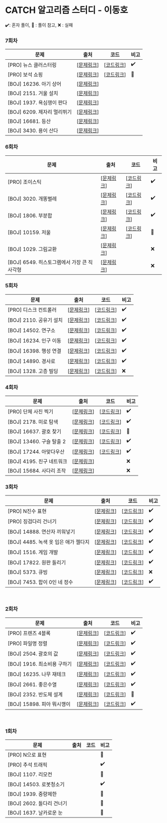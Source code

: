 # CATCH 알고리즘 스터디 - 이동호
:heavy_check_mark:: 혼자 풀이, :book: : 풀이 참고, :x: : 실패

### 7회차
| 문제 | 출처 | 코드 | 비고 |
|---|---|---|---|
[PRO] 뉴스 클러스터링  | [[문제링크](https://programmers.co.kr/learn/courses/30/lessons/17677)] |[[코드링크](https://github.com/catch4/Doho/blob/master/7times/pro_17677.cpp)]| :heavy_check_mark:
|[PRO] 보석 쇼핑|[[문제링크](https://programmers.co.kr/learn/courses/30/lessons/67258)]|[[코드링크](https://github.com/catch4/Doho/blob/master/7times/pro_67258.cpp)]|:book:|
|[BOJ] 16236. 아기 상어|[[문제링크](https://www.acmicpc.net/problem/16236)]|||
|[BOJ] 2151. 거울 설치|[[문제링크](https://www.acmicpc.net/problem/2151)]|||
|[BOJ] 1937. 욕심쟁이 판다|[[문제링크](https://www.acmicpc.net/problem/1937)]|||
|[BOJ] 6209. 제자리 멀리뛰기|[[문제링크](https://www.acmicpc.net/problem/6209)]|||
|[BOJ] 16681. 등산|[[문제링크](https://www.acmicpc.net/problem/16681)]|||
|[BOJ] 3430. 용이 산다|[[문제링크](https://www.acmicpc.net/problem/3430)]|||
### 6회차 
| 문제 | 출처 | 코드 | 비고 |
|---|---|---|---|
[PRO] 조이스틱  | [[문제링크](https://programmers.co.kr/learn/courses/30/lessons/42860)] |[[코드링크](https://github.com/catch4/Doho/blob/master/6week/pro_42860_Joystick.cpp)]| :heavy_check_mark:
|[BOJ] 3020. 개똥벌레 |[[문제링크](https://www.acmicpc.net/problem/3020)]|[[코드링크](https://github.com/catch4/Doho/blob/master/6times/boj_3020.cpp)]|:heavy_check_mark:|
|[BOJ] 1806. 부분합 |[[문제링크](https://www.acmicpc.net/problem/1806)]|[[코드링크](https://github.com/catch4/Doho/blob/master/6times/boj_1806.cpp)]|:heavy_check_mark:|
|[BOJ] 10159. 저울 |[[문제링크](https://www.acmicpc.net/problem/10159)]|[[코드링크](https://github.com/catch4/Doho/blob/master/6times/boj_10159.cpp)]|:book:|
|[BOJ] 1029. 그림교환 |[[문제링크](https://www.acmicpc.net/problem/1029)]||:x:|
|[BOJ] 6549. 히스토그램에서 가장 큰 직사각형 |[[문제링크](https://www.acmicpc.net/problem/6549)]||:x:|
### 5회차
| 문제 | 출처 | 코드 | 비고 |
 |---|---|---|---|
  [PRO] 디스크 컨트롤러  | [[문제링크](https://programmers.co.kr/learn/courses/30/lessons/42627)] |[[코드링크](https://github.com/catch4/Doho/blob/master/5%EB%B2%88%EC%A7%B8/%EB%94%94%EC%8A%A4%ED%81%AC%EC%BB%A8%ED%8A%B8%EB%A1%A4%EB%9F%AC.cpp)]| :heavy_check_mark:
 [BOJ] 2110. 공유기 설치  | [[문제링크](https://www.acmicpc.net/problem/2110)] |[[코드링크](https://github.com/catch4/Doho/blob/master/5%EB%B2%88%EC%A7%B8/2110-2.cpp)]| :heavy_check_mark:
 [BOJ] 14502. 연구소  | [[문제링크](https://www.acmicpc.net/problem/14502)] |[[코드링크](https://github.com/catch4/Doho/blob/master/5%EB%B2%88%EC%A7%B8/14502.cpp)]| :heavy_check_mark:
 [BOJ] 16234. 인구 이동  | [[문제링크](https://www.acmicpc.net/problem/16234)] |[[코드링크](https://github.com/catch4/Doho/blob/master/5%EB%B2%88%EC%A7%B8/16234.cpp)]| :heavy_check_mark:
 [BOJ] 16398. 행성 연결  | [[문제링크](https://www.acmicpc.net/problem/16398)] |[[코드링크](https://github.com/catch4/Doho/blob/master/5%EB%B2%88%EC%A7%B8/16398.cpp)]| :heavy_check_mark:
 [BOJ] 14890. 경사로  | [[문제링크](https://www.acmicpc.net/problem/14890)] | [[코드링크](https://github.com/catch4/Doho/blob/master/5%EB%B2%88%EC%A7%B8/14890.cpp)] | :heavy_check_mark:
 [BOJ] 1328. 고층 빌딩  | [[문제링크](https://www.acmicpc.net/problem/1328)] |[[코드링크](https://github.com/catch4/Doho/blob/master/5%EB%B2%88%EC%A7%B8/1328.cpp)] | :x:
### 4회차
| 문제 | 출처 | 코드 | 비고 |
 |---|---|---|---|
 [PRO] 단체 사진 찍기  | [[문제링크](https://programmers.co.kr/learn/courses/30/lessons/1835)] | [[코드링크](https://github.com/catch4/Doho/blob/master/4%EB%B2%88%EC%A7%B8/%EB%8B%A8%EC%B2%B4%EC%82%AC%EC%A7%84%EC%B0%8D%EA%B8%B0.cpp)] | :heavy_check_mark:
 [BOJ] 2178. 미로 탐색  | [[문제링크](https://www.acmicpc.net/problem/2178)] | [[코드링크](https://github.com/catch4/Doho/blob/master/4%EB%B2%88%EC%A7%B8/2178%20%EB%AF%B8%EB%A1%9C%20%ED%83%90%EC%83%89.cpp)] | :heavy_check_mark:
 [BOJ] 16637. 괄호 찾기  | [[문제링크](https://www.acmicpc.net/problem/16637)] | [[코드링크](https://github.com/catch4/Doho/blob/master/4%EB%B2%88%EC%A7%B8/16637%20%EA%B4%84%ED%98%B8%20%EC%B6%94%EA%B0%80%ED%95%98%EA%B8%B0.cpp)] | :book:
 [BOJ] 13460. 구슬 탈출 2  | [[문제링크](https://www.acmicpc.net/problem/13460)] | [[코드링크](https://github.com/catch4/Doho/blob/master/4%EB%B2%88%EC%A7%B8/13460%20%EA%B5%AC%EC%8A%AC%20%ED%83%88%EC%B6%9C2.cpp)] | :heavy_check_mark:
 [BOJ] 17244. 아맞다우산  | [[문제링크](https://www.acmicpc.net/problem/17244)] | [[코드링크](https://github.com/catch4/Doho/blob/master/4%EB%B2%88%EC%A7%B8/17244%20%EC%95%84%EB%A7%9E%EB%8B%A4%EC%9A%B0%EC%82%B0.cpp)] | :heavy_check_mark:
 [BOJ] 4195. 친구 네트워크  | [[문제링크](https://www.acmicpc.net/problem/4195)] |  | :x:
 [BOJ] 15684. 사다리 조작  | [[문제링크](https://www.acmicpc.net/problem/15684)] |  | :x:
 
### 3회차
| 문제 | 출처 | 코드 | 비고 |
 |---|---|---|---|
  [PRO] N진수 표현  | [[문제링크](https://programmers.co.kr/learn/courses/30/lessons/17687)] | [[코드링크](https://github.com/catch4/Doho/blob/master/3%EB%B2%88%EC%A7%B8/%5BPRO%5D%20N%EC%A7%84%EC%88%98%20%EA%B2%8C%EC%9E%84.cpp)] | :heavy_check_mark:
  [PRO] 징검다리 건너기  | [[문제링크](https://programmers.co.kr/learn/courses/30/lessons/64062#)] | [[코드링크](https://github.com/catch4/Doho/blob/master/3%EB%B2%88%EC%A7%B8/%5BPRO%5D%20%EC%A7%95%EA%B2%80%EB%8B%A4%EB%A6%AC%20%EA%B1%B4%EB%84%88%EA%B8%B0.cpp)] | :heavy_check_mark:
  [BOJ] 14888. 연산자 끼워넣기  | [[문제링크](https://www.acmicpc.net/problem/14888)] | [[코드링크](https://github.com/catch4/Doho/blob/master/3%EB%B2%88%EC%A7%B8/%5BBOJ%5D%2014888%20%EC%97%B0%EC%82%B0%EC%9E%90%20%EB%81%BC%EC%9B%8C%EB%84%A3%EA%B8%B0.cpp)] | :heavy_check_mark:
  [BOJ] 4485. 녹색 옷 입은 애가 젤다지  | [[문제링크](https://www.acmicpc.net/problem/4485)] | [[코드링크](https://github.com/catch4/Doho/blob/master/3%EB%B2%88%EC%A7%B8/%5BBOJ%5D%204485%20%EB%85%B9%EC%83%89%20%EC%98%B7%20%EC%9E%85%EC%9D%80%20%EC%95%A0%EA%B0%80%20%EC%A0%A4%EB%8B%A4%EC%A7%80.cpp)] | :heavy_check_mark:
  [BOJ] 1516. 게임 개발  | [[문제링크](https://www.acmicpc.net/problem/1516)] | [[코드링크](https://github.com/catch4/Doho/blob/master/3%EB%B2%88%EC%A7%B8/%5BBOJ%5D%201516%20%EA%B2%8C%EC%9E%84%20%EA%B0%9C%EB%B0%9C.cpp)] | :heavy_check_mark:
  [BOJ] 17822. 원판 돌리기  | [[문제링크](https://www.acmicpc.net/problem/17822)] | [[코드링크](https://github.com/catch4/Doho/blob/master/3%EB%B2%88%EC%A7%B8/%5BBOJ%5D%2017822%20%EC%9B%90%ED%8C%90%20%EB%8F%8C%EB%A6%AC%EA%B8%B0.cpp)] | :heavy_check_mark:
  [BOJ] 5373. 큐빙  | [[문제링크](https://www.acmicpc.net/problem/5373)] | [[코드링크](https://github.com/catch4/Doho/blob/master/3%EB%B2%88%EC%A7%B8/%5BBOJ%5D%205373%20%ED%81%90%EB%B9%99.cpp)] | :x:
  [BOJ] 7453. 합이 0인 네 정수  | [[문제링크](https://www.acmicpc.net/problem/7453)] | [[코드링크](https://github.com/catch4/Doho/blob/master/3%EB%B2%88%EC%A7%B8/%5BBOJ%5D%207453%20%ED%95%A9%EC%9D%B4%200%EC%9D%B8%20%EB%84%A4%20%EC%A0%95%EC%88%98.cpp)] | :heavy_check_mark:
<br>   

### 2회차

 | 문제 | 출처 | 코드 | 비고 |
 |---|---|---|---|
  [PRO] 프렌즈 4블록  | [[문제링크](https://programmers.co.kr/learn/courses/30/lessons/17679)] | [[코드링크](https://github.com/catch4/Doho/blob/master/2%EB%B2%88%EC%A7%B8/%5BPRO%5D%20%ED%94%84%EB%A0%8C%EC%A6%88%204%EB%B8%94%EB%A1%9D.cpp)] | :heavy_check_mark:   
  [PRO] 파일명 정렬 |  [[문제링크](https://programmers.co.kr/learn/courses/30/lessons/17686)] |    [[코드링크](https://github.com/catch4/Doho/blob/master/2%EB%B2%88%EC%A7%B8/%5BPRO%5D%20%ED%8C%8C%EC%9D%BC%EB%AA%85%20%EC%A0%95%EB%A0%AC.cpp)] | :heavy_check_mark:
  [BOJ] 2504. 괄호의 값 |  [[문제링크](https://www.acmicpc.net/problem/2504)] |[[코드링크](https://github.com/catch4/Doho/blob/master/2%EB%B2%88%EC%A7%B8/%5BBOJ%5D%202504%20%EA%B4%84%ED%98%B8%EC%9D%98%20%EA%B0%92.cpp)]|  :heavy_check_mark:   
  [BOJ] 1916. 최소비용 구하기 |  [[문제링크](https://www.acmicpc.net/problem/1916)]|[[코드링크](https://github.com/catch4/Doho/blob/master/2%EB%B2%88%EC%A7%B8/%5BBOJ%5D%201916%20%EC%B5%9C%EC%86%8C%EB%B9%84%EC%9A%A9%20%EA%B5%AC%ED%95%98%EA%B8%B0.cpp)]| :heavy_check_mark:   
  [BOJ] 16235. 나무 재테크|   [[문제링크](https://www.acmicpc.net/problem/16235)] |[[코드링크](https://github.com/catch4/Doho/blob/master/2%EB%B2%88%EC%A7%B8/%5BBOJ%5D%2016235%20%EB%82%98%EB%AC%B4%20%EC%9E%AC%ED%85%8C%ED%81%AC.cpp)]| :heavy_check_mark:   
  [BOJ] 2661. 좋은수열 |  [[문제링크](https://www.acmicpc.net/problem/2661)] |[[코드링크](https://github.com/catch4/Doho/blob/master/2%EB%B2%88%EC%A7%B8/%5BBOJ%5D%202661%20%EC%A2%8B%EC%9D%80%20%EC%88%98%EC%97%B4.cpp)]|:heavy_check_mark: 
  [BOJ] 2352. 반도체 설계| [[문제링크](https://www.acmicpc.net/problem/2352)] |[[코드링크](https://github.com/catch4/Doho/blob/master/2%EB%B2%88%EC%A7%B8/%5BBOJ%5D%202352%20%EB%B0%98%EB%8F%84%EC%B2%B4%20%EC%84%A4%EA%B3%84.cpp)]| :book:   
  [BOJ] 15898. 피아 뭐시깽이| [[문제링크](https://www.acmicpc.net/problem/15898)] |[[코드링크](https://github.com/catch4/Doho/blob/master/2%EB%B2%88%EC%A7%B8/%5BBOJ%5D%2015898%20%ED%94%BC%EC%95%84%EC%9D%98%20%EC%95%84%ED%8B%80%EB%A6%AC%EC%97%90.cpp)]| :heavy_check_mark:      
<br>

### 1회차
 | 문제 | 출처 | 코드 | 비고 |
 |---|---|---|---|
  [PRO] N으로 표현|||:book:
 [PRO] 추석 트래픽|||:heavy_check_mark:
 [BOJ] 1107. 리모컨 |||:book: 
 [BOJ] 14503. 로봇청소기   |||:heavy_check_mark:
 [BOJ] 1939. 중량제한 |||:book:
 [BOJ] 2602. 돌다리 건너기   |||:book:
 [BOJ] 1637. 날카로운 눈 |||:book:   



